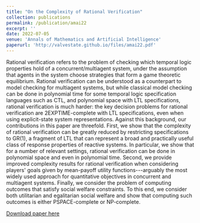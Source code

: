 ```yaml
---
title: "On the Complexity of Rational Verification"
collection: publications
permalink: /publication/amai22
excerpt: ''
date: 2022-07-05
venue: 'Annals of Mathematics and Artificial Intelligence'
paperurl: 'http://valvestate.github.io/files/amai22.pdf'
---
```

Rational verification refers to the problem of checking which
  temporal logic properties hold of a concurrent/multiagent system,
  under the assumption that agents in the system choose strategies
  that form a game theoretic equilibrium. Rational verification can be
  understood as a counterpart to model checking for multiagent
  systems, but while classical model checking can be done in
  polynomial time for some temporal logic specification languages such
  as CTL, and polynomial space with LTL specifications, rational
  verification is much harder: the key decision problems for rational verification
  are 2EXPTIME-complete with LTL specifications,
  even when using explicit-state system representations. Against this
  background, our contributions in this paper are threefold. First, we
  show that the complexity of rational verification can be greatly
  reduced by restricting specifications to GR(1), a fragment of LTL
  that can represent a broad and practically useful class of response
  properties of reactive systems. In particular, we show that for a number of
  relevant settings, rational verification can be done in polynomial
  space and even in polynomial time. Second, we provide improved
  complexity results for rational verification when considering
  players' goals given by mean-payoff utility functions---arguably the
  most widely used approach for quantitative objectives in concurrent and
  multiagent systems. Finally, we consider the problem of computing outcomes that satisfy social
  welfare constraints. To this end, we consider both utilitarian and egalitarian
  social welfare and show that computing such outcomes is either PSPACE-complete or NP-complete.

[Download paper here](http://valvestate.github.io/files/amai22.pdf)
